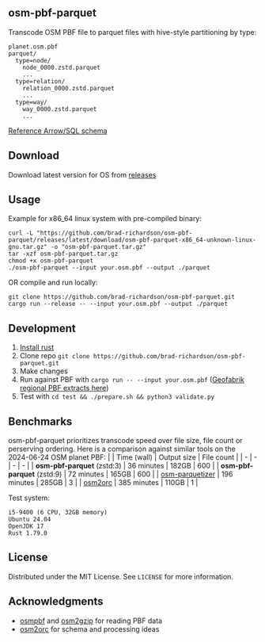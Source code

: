 ## osm-pbf-parquet
Transcode OSM PBF file to parquet files with hive-style partitioning by type:
```
planet.osm.pbf
parquet/
  type=node/
    node_0000.zstd.parquet
    ...
  type=relation/
    relation_0000.zstd.parquet
    ...
  type=way/
    way_0000.zstd.parquet
    ...
```
[Reference Arrow/SQL schema](https://github.com/brad-richardson/osm-pbf-parquet/blob/main/src/osm_arrow.rs)


## Download
Download latest version for OS from [releases](https://github.com/brad-richardson/osm-pbf-parquet/releases)


## Usage
Example for x86_64 linux system with pre-compiled binary:
```
curl -L "https://github.com/brad-richardson/osm-pbf-parquet/releases/latest/download/osm-pbf-parquet-x86_64-unknown-linux-gnu.tar.gz" -o "osm-pbf-parquet.tar.gz"
tar -xzf osm-pbf-parquet.tar.gz
chmod +x osm-pbf-parquet
./osm-pbf-parquet --input your.osm.pbf --output ./parquet
```

OR compile and run locally:
```
git clone https://github.com/brad-richardson/osm-pbf-parquet.git
cargo run --release -- --input your.osm.pbf --output ./parquet
```


## Development
1. [Install rust](https://www.rust-lang.org/tools/install)
2. Clone repo `git clone https://github.com/brad-richardson/osm-pbf-parquet.git`
3. Make changes
4. Run against PBF with `cargo run -- --input your.osm.pbf` ([Geofabrik regional PBF extracts here](https://download.geofabrik.de/))
5. Test with `cd test && ./prepare.sh && python3 validate.py`


## Benchmarks
osm-pbf-parquet prioritizes transcode speed over file size, file count or perserving ordering. Here is a comparison against similar tools on the 2024-06-24 OSM planet PBF:
| | Time (wall) | Output size | File count |
| - | - | - | - |
| **osm-pbf-parquet** (zstd:3) | 36 minutes | 182GB | 600 |
| **osm-pbf-parquet** (zstd:9) | 72 minutes | 165GB | 600 |
| [osm-parquetizer](https://github.com/adrianulbona/osm-parquetizer) | 196 minutes | 285GB | 3 |
| [osm2orc](https://github.com/mojodna/osm2orc) | 385 minutes | 110GB | 1 |

Test system:
```
i5-9400 (6 CPU, 32GB memory)
Ubuntu 24.04
OpenJDK 17
Rust 1.79.0
```


## License
Distributed under the MIT License. See `LICENSE` for more information.

## Acknowledgments
* [osmpbf](https://github.com/b-r-u/osmpbf) and [osm2gzip](https://github.com/b-r-u/osm2gzip) for reading PBF data
* [osm2orc](https://github.com/mojodna/osm2orc) for schema and processing ideas
